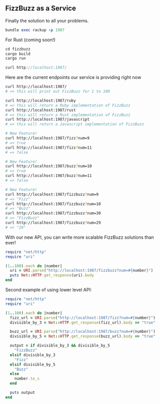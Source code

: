 FizzBuzz as a Service
---

Finally the solution to all your problems.

```ruby
bundle exec rackup -p 1987
```

For Rust (coming soon!)
```rust
cd fizzbuzz
cargo build
cargo run

curl http://localhost:1987/
```

Here are the current endpoints our service is providing right now
```bash
curl http://localhost:1987/
# => this will print out FizzBuzz for 1 to 100

curl http://localhost:1987/ruby
# => this will return a Ruby implementation of FizzBuzz
curl http://localhost:1987/rust
# => this will return a Rust implementation of FizzBuzz
curl http://localhost:1987/javascript
# => this will return a Javascript implementation of FizzBuzz

# New Feature!
curl http://localhost:1987/fizz?num=9
# => true
curl http://localhost:1987/fizz?num=11
# => false

# New Feature!
curl http://localhost:1987/buzz?num=10
# => true
curl http://localhost:1987/buzz?num=11
# => false

# New Feature!
curl http://localhost:1987/fizzbuzz?num=9
# => "Fizz"
curl http://localhost:1987/fizzbuzz?num=10
# => "Buzz"
curl http://localhost:1987/fizzbuzz?num=30
# => "FizzBuzz"
curl http://localhost:1987/fizzbuzz?num=29
# => "29"
```

With our new API, you can write more scalable FizzBuzz solutions than ever!

```ruby
require "net/http"
require "uri"

(1..100).each do |number|
  uri = URI.parse("http://localhost:1987/fizzbuzz?num=#{number}")
  puts Net::HTTP.get_response(uri).body
end
```

Second example of using lower level API:

```ruby
require "net/http"
require "uri"

(1..100).each do |number|
  fizz_url = URI.parse("http://localhost:1987/fizz?num=#{number}")
  divisible_by_3 = Net::HTTP.get_response(fizz_url).body == "true"

  buzz_url = URI.parse("http://localhost:1987/buzz?num=#{number}")
  divisible_by_5 = Net::HTTP.get_response(buzz_url).body == "true"

  output = if divisible_by_3 && divisible_by_5
    "FizzBuzz"
  elsif divisible_by_3
    "Fizz"
  elsif divisible_by_5
    "Buzz"
  else
    number.to_s
  end

  puts output
end
```
